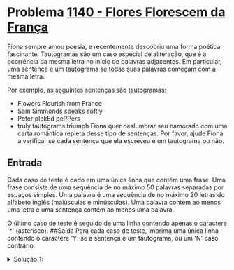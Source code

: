 # Problema [1140 - Flores Florescem da França](https://www.beecrowd.com.br/judge/pt/problems/view/1140)

Fiona sempre amou poesia, e recentemente descobriu uma forma poética fascinante. Tautogramas são um caso especial de aliteração, que é a ocorrência da mesma letra no início de palavras adjacentes. Em particular, uma sentença é um tautograma se todas suas palavras começam com a mesma letra.

Por exemplo, as seguintes sentenças são tautogramas:
- Flowers Flourish from France
- Sam Simmonds speaks softly
- Peter pIckEd pePPers
- truly tautograms triumph
Fiona quer deslumbrar seu namorado com uma carta romântica repleta desse tipo de sentenças. Por favor, ajude Fiona a verificar se cada sentença que ela escreveu é um tautograma ou não.
## Entrada
Cada caso de teste é dado em uma única linha que contém uma frase. Uma frase consiste de uma sequência de no máximo 50 palavras separadas por espaços simples. Uma palavra é uma sequência de no máximo 20 letras do alfabeto inglês (maiúsculas e minúsculas). Uma palavra contém ao menos uma letra e uma sentença contém ao menos uma palavra.

O último caso de teste é seguido de uma linha contendo apenas o caractere '*' (asterisco).
##Saída
Para cada caso de teste, imprima uma única linha contendo o caractere 'Y' se a sentença é um tautograma, ou um 'N' caso contrário.



<details>
  <summary>Solução 1:</summary>

  Nessa solução foi transformado a frase em lower case e feito um split nos espaços, separando cada palavra em uma string diferente. Após isso foi feita uma comparação se todas as palavras iniciavam com o mesmo char. Se sim, então ele printava Y, se não printava N.

  
- [Luiz H. Lago](https://github.com/crazynds)

</details>